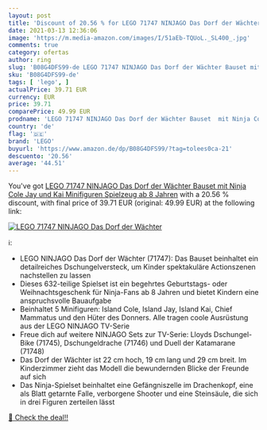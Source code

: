 ```yaml
---
layout: post
title: 'Discount of 20.56 % for LEGO 71747 NINJAGO Das Dorf der Wächter '
date: 2021-03-13 12:36:06
image: 'https://m.media-amazon.com/images/I/51aEb-TQUoL._SL400_.jpg'
comments: true
category: ofertas
author: ring
slug: 'B08G4DFS99-de LEGO 71747 NINJAGO Das Dorf der Wächter Bauset mit Ninja...'
sku: 'B08G4DFS99-de'
tags: [ 'lego', ]
actualPrice: 39.71 EUR
currency: EUR
price: 39.71
comparePrice: 49.99 EUR
prodname: 'LEGO 71747 NINJAGO Das Dorf der Wächter Bauset  mit Ninja Cole  Jay und Kai Minifiguren  Spielzeug ab 8 Jahren'
country: 'de'
flag: '🇩🇪'
brand: 'LEGO'
buyurl: 'https://www.amazon.de/dp/B08G4DFS99/?tag=tolees0ca-21'
descuento: '20.56'
average: '44.51'
---
```


You've got [LEGO 71747 NINJAGO Das Dorf der Wächter Bauset  mit Ninja Cole  Jay und Kai Minifiguren  Spielzeug ab 8 Jahren](https://www.amazon.de/dp/B08G4DFS99/?tag=tolees0ca-21) with a  20.56 % discount, with final price of 39.71 EUR (original: 49.99 EUR) at the following link:

[![LEGO 71747 NINJAGO Das Dorf der Wächter ](https://m.media-amazon.com/images/I/51aEb-TQUoL._SL400_.jpg)](https://www.amazon.de/dp/B08G4DFS99/?tag=tolees0ca-21)

ℹ️:

- LEGO NINJAGO Das Dorf der Wächter (71747): Das Bauset beinhaltet ein detailreiches Dschungelversteck, um Kinder spektakuläre Actionszenen nachstellen zu lassen
- Dieses 632-teilige Spielset ist ein begehrtes Geburtstags- oder Weihnachtsgeschenk für Ninja-Fans ab 8 Jahren und bietet Kindern eine anspruchsvolle Bauaufgabe
- Beinhaltet 5 Minifiguren: Island Cole, Island Jay, Island Kai, Chief Mammatus und den Hüter des Donners. Alle tragen coole Ausrüstung aus der LEGO NINJAGO TV-Serie
- Freue dich auf weitere NINJAGO Sets zur TV-Serie: Lloyds Dschungel-Bike (71745), Dschungeldrache (71746) und Duell der Katamarane (71748)
- Das Dorf der Wächter ist 22 cm hoch, 19 cm lang und 29 cm breit. Im Kinderzimmer zieht das Modell die bewundernden Blicke der Freunde auf sich
- Das Ninja-Spielset beinhaltet eine Gefängniszelle im Drachenkopf, eine als Blatt getarnte Falle, verborgene Shooter und eine Steinsäule, die sich in drei Figuren zerteilen lässt

[🛒 Check the deal!!](https://www.amazon.de/dp/B08G4DFS99/?tag=tolees0ca-21)
